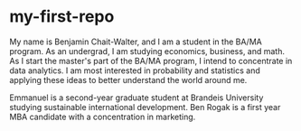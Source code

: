 # my-first-repo
My name is Benjamin Chait-Walter, and I am a student in the BA/MA program. As an undergrad, I am studying economics, business, and math. As I start the master's part of the BA/MA program, I intend to concentrate in data analytics. I am most interested in probability and statistics and applying these ideas to better understand the world around me.

Emmanuel is a second-year graduate student at Brandeis University studying sustainable international development. 
Ben Rogak is a first year MBA candidate with a concentration in marketing. 

